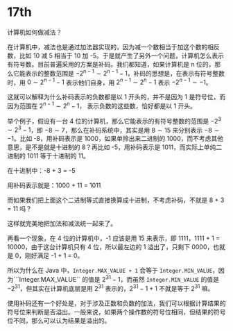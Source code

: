 # 17th

计算机如何做减法？

在计算机中，减法也是通过加法器实现的，因为减一个数相当于加这个数的相反数，比如 10 减 5 相当于 10 加 -5。于是就产生了另外一个问题，计算机怎么表示有符号数。目前普遍采用的方案是补码。我们都知道，如果计算机是 n 位的，那么它能表示的整数范围是 $-2^{n-1} \sim 2^{n-1}-1$，补码的思想是，在表示有符号整数时，用 $0 \sim 2^{n-1}-1$ 表示他们自身，用 $2^{n-1} \sim 2^n-1$ 表示 $-2^{n-1} \sim -1$。

这就可以解释为什么补码表示的负数都是以 1 开头的，并不是因为 1 是符号位，而因为范围在 $2^{n-1} \sim 2^n-1$， 表示负数的这些数，恰好都是以 1 开头。

举个例子，假设有一台 4 位的计算机，那么它能表示的有符号整数的范围是 $-2^{3} \sim 2^3-1$，即 $-8 \sim 7$，那么在补码系统中，其实是用 $8 \sim 15$ 来分别表示 $-8 \sim -1$。比如 -8，用补码表示是 1000，如果单拎出来二进制的 1000，而不考虑其他意思，是不是就是十进制的 8？再比如 -5，用补码表示是 1011，而实际上单纯二进制的 1011 等于十进制的 11。

在十进制中：-8 + 3 = -5

用补码表示就是：1000 + 11 = 1011

而如果我们把上面这个二进制等式直接换算成十进制，不考虑补码，不就是 8 + 3 = 11 吗？

这样就完美地把加法和减法统一起来了。

再看一个现象，在 4 位的计算机中，-1 应该是用 15 来表示，即 1111，1111 + 1 = 10000，由于这台计算机只有 4 位，所以最左边的 1 溢出了，只剩下 0000，也就是 0，刚好满足 -1 + 1 = 0。

所以为什么在 Java 中，`Integer.MAX_VALUE + 1` 会等于 `Integer.MIN_VALUE`，因为```Integer.MAX_VALUE`` 的值是 $2^{31}-1$，而虽然 `Integer.MIN_VALUE` 的值是 $-2^{31}$，但其实在计算机底层是用 $2^{31}$ 表示的，$2^{31}-1+1$ 不就是等于 $2^{31}$ 嘛。

使用补码还有一个好处是，对于涉及正数和负数的加法，我们可以根据计算结果的符号位来判断是否溢出。一般来说，如果两个操作数的符号位相同，但结果的符号位不同，那么可以认为结果是溢出的。

